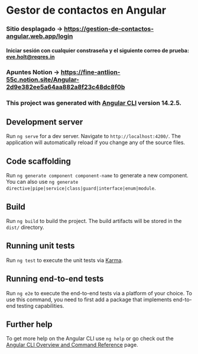 # Gestor de contactos en Angular
### Sitio desplagado -> https://gestion-de-contactos-angular.web.app/login
#### Iniciar sesión con cualquier constraseña y el siguiente correo de prueba: eve.holt@reqres.in
### Apuntes Notion -> https://fine-antlion-55c.notion.site/Angular-2d9e382ee5a64aa882a8f23c48dc8f0b
### This project was generated with [Angular CLI](https://github.com/angular/angular-cli) version 14.2.5.

## Development server

Run `ng serve` for a dev server. Navigate to `http://localhost:4200/`. The application will automatically reload if you change any of the source files.

## Code scaffolding

Run `ng generate component component-name` to generate a new component. You can also use `ng generate directive|pipe|service|class|guard|interface|enum|module`.

## Build

Run `ng build` to build the project. The build artifacts will be stored in the `dist/` directory.

## Running unit tests

Run `ng test` to execute the unit tests via [Karma](https://karma-runner.github.io).

## Running end-to-end tests

Run `ng e2e` to execute the end-to-end tests via a platform of your choice. To use this command, you need to first add a package that implements end-to-end testing capabilities.

## Further help

To get more help on the Angular CLI use `ng help` or go check out the [Angular CLI Overview and Command Reference](https://angular.io/cli) page.
